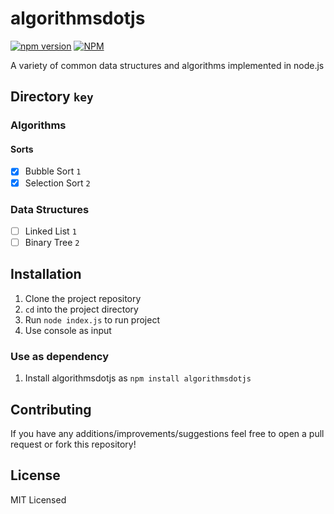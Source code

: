 # algorithmsdotjs

[![npm version](https://badge.fury.io/js/algorithmsdotjs.svg)](https://badge.fury.io/js/algorithmsdotjs)
[![NPM](https://nodei.co/npm/algorithmsdotjs.png?mini=true)](https://nodei.co/npm/algorithmsdotjs/)

A variety of common data structures and algorithms implemented in node.js

## Directory `key`

### Algorithms

#### Sorts

- [x] Bubble Sort `1`
- [x] Selection Sort `2`

### Data Structures

- [ ] Linked List `1`  
- [ ] Binary Tree `2`  

## Installation

1. Clone the project repository
2. `cd` into the project directory
3. Run `node index.js` to run project
4. Use console as input

### Use as dependency

1. Install algorithmsdotjs as `npm install algorithmsdotjs`

## Contributing

If you have any additions/improvements/suggestions feel free to open a pull request or fork this repository!

## License

MIT Licensed
